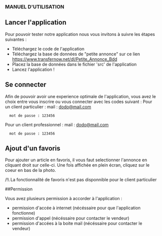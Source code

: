 ### MANUEL D'UTILISATION  

## Lancer l'application

Pour pouvoir tester notre application nous vous invitons à suivre les  étapes suivantes : 
  - Téléchargez le code de l'application
  - Téléchargez la base de données de "petite annonce" sur ce lien https://www.transfernow.net/dl/Petite_Annonce_Bdd
  - Placez la base de données dans le fichier 'src' de l'application
  - Lancez l'application !

## Se connecter

Afin de pouvoir avoir une experience optimale de l'application, vous avez le choix entre vous inscrire ou vous connecter avec les codes suivant :
 Pour un client particulier : 
      mail : dodo@mail.com
      
      mot de passe : 123456
      
 Pour un client professionnel : 
      mail : dodo@mail.com
      
      mot de passe : 123456
 
 ## Ajout d'un favoris 
 
 Pour ajouter un article en favoris, il vous faut selectionner l'annonce en cliquant droit sur celle-ci. Une fois affichée en plein écran, cliquez sur le coeur en bas de la photo. 

/!\ La fonctionnalité de favoris n'est pas disponnible pour le client particulier  
 

##Permission

Vous avez plusieurs permission à accorder à l'application : 
  - permission d'accée à internet (nécéssaire pour que l'application fonctionne)
  - permission d'appel (nécéssaire pour contacter le vendeur)
  - permission d'accées à la boite mail (nécéssaire pour contacter le vendeur)

